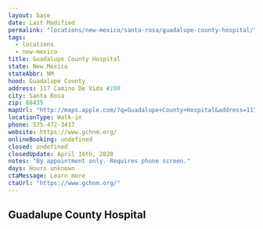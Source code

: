 ```yaml
---
layout: base
date: Last Modified
permalink: "locations/new-mexico/santa-rosa/guadalupe-county-hospital/"
tags:
  - locations
  - new-mexico
title: Guadalupe County Hospital
state: New Mexico
stateAbbr: NM
hood: Guadalupe County
address: 117 Camino De Vida #100
city: Santa Rosa
zip: 88435
mapUrl: "http://maps.apple.com/?q=Guadalupe+County+Hospital&address=117+Camino+De+Vida+100,Santa+Rosa,New+Mexico,88435"
locationType: Walk-in
phone: 575-472-3417
website: https://www.gchnm.org/
onlineBooking: undefined
closed: undefined
closedUpdate: April 14th, 2020
notes: "By appointment only. Requires phone screen."
days: Hours unknown
ctaMessage: Learn more
ctaUrl: "https://www.gchnm.org/"
---
```

## Guadalupe County Hospital